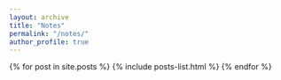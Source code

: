 ```yaml
---
layout: archive
title: "Notes"
permalink: "/notes/"
author_profile: true
---
```

{% for post in site.posts %}
  {% include posts-list.html %}
{% endfor %}